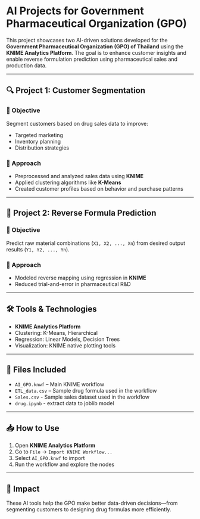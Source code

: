 # AI Projects for Government Pharmaceutical Organization (GPO)

This project showcases two AI-driven solutions developed for the **Government Pharmaceutical Organization (GPO) of Thailand** using the **KNIME Analytics Platform**. The goal is to enhance customer insights and enable reverse formulation prediction using pharmaceutical sales and production data.


---

## 🔍 Project 1: Customer Segmentation

### 🎯 Objective
Segment customers based on drug sales data to improve:
- Targeted marketing
- Inventory planning
- Distribution strategies

### 🧠 Approach
- Preprocessed and analyzed sales data using **KNIME**
- Applied clustering algorithms like **K-Means**
- Created customer profiles based on behavior and purchase patterns

---

## 🔁 Project 2: Reverse Formula Prediction

### 🎯 Objective
Predict raw material combinations (`X1, X2, ..., Xn`) from desired output results (`Y1, Y2, ..., Yn`).

### 🧠 Approach
- Modeled reverse mapping using regression in **KNIME**
- Reduced trial-and-error in pharmaceutical R&D

---

## 🛠️ Tools & Technologies
- **KNIME Analytics Platform**
- Clustering: K-Means, Hierarchical
- Regression: Linear Models, Decision Trees
- Visualization: KNIME native plotting tools

---

## 📁 Files Included

- `AI_GPO.knwf` – Main KNIME workflow
- `ETL_data.csv` – Sample drug formula used in the workflow
- `Sales.csv` - Sample sales dataset used in the workflow
- `drug.ipynb` - extract data to joblib model 
---

## 📥 How to Use

1. Open **KNIME Analytics Platform**
2. Go to `File` → `Import KNIME Workflow...`
3. Select `AI_GPO.knwf` to import
4. Run the workflow and explore the nodes

---

## 📌 Impact

These AI tools help the GPO make better data-driven decisions—from segmenting customers to designing drug formulas more efficiently.
